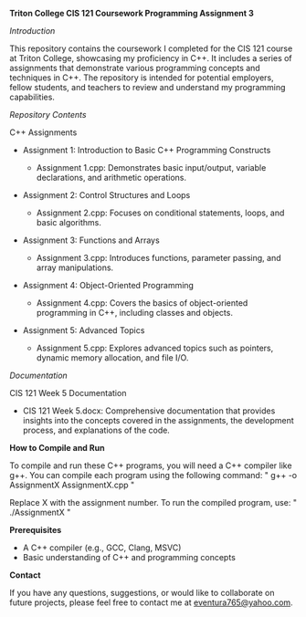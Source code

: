 **Triton College CIS 121 Coursework Programming Assignment 3**

*Introduction*

This repository contains the coursework I completed for the CIS 121 course at Triton College, showcasing my proficiency in C++. It includes a series of assignments that demonstrate various programming concepts and techniques in C++. The repository is intended for potential employers, fellow students, and teachers to review and understand my programming capabilities.

*Repository Contents*

C++ Assignments
- Assignment 1: Introduction to Basic C++ Programming Constructs
  - Assignment 1.cpp: Demonstrates basic input/output, variable declarations, and arithmetic operations.

- Assignment 2: Control Structures and Loops
  - Assignment 2.cpp: Focuses on conditional statements, loops, and basic algorithms.

- Assignment 3: Functions and Arrays
  - Assignment 3.cpp: Introduces functions, parameter passing, and array manipulations.

- Assignment 4: Object-Oriented Programming
  - Assignment 4.cpp: Covers the basics of object-oriented programming in C++, including classes and objects.

- Assignment 5: Advanced Topics
  - Assignment 5.cpp: Explores advanced topics such as pointers, dynamic memory allocation, and file I/O.

*Documentation*

CIS 121 Week 5 Documentation
- CIS 121 Week 5.docx: Comprehensive documentation that provides insights into the concepts covered in the assignments, the development process, and explanations of the code.

**How to Compile and Run**

To compile and run these C++ programs, you will need a C++ compiler like g++. You can compile each program using the following command:
" g++ -o AssignmentX AssignmentX.cpp "

Replace X with the assignment number. To run the compiled program, use:
" ./AssignmentX "

**Prerequisites**

- A C++ compiler (e.g., GCC, Clang, MSVC)
- Basic understanding of C++ and programming concepts

**Contact**

If you have any questions, suggestions, or would like to collaborate on future projects, please feel free to contact me at eventura765@yahoo.com.


